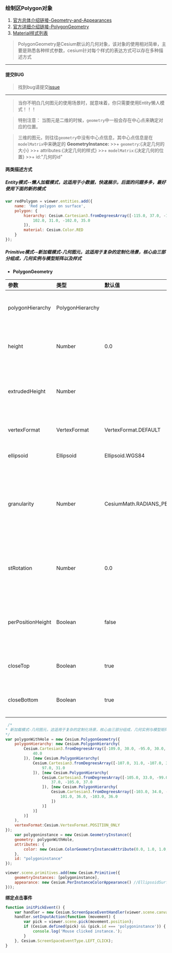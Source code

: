 ### 绘制区Polygon对象

1. [官方总体介绍链接-Geometry-and-Appearances](https://cesiumjs.org/tutorials/Geometry-and-Appearances/)
2. [官方详细介绍链接-PolygonGeometry](https://cesiumjs.org/Cesium/Build/Documentation/PolygonGeometry.html)
3. [Material样式列表](https://cesiumjs.org/Cesium/Build/Documentation/Material.html)

> PolygonGeometry是Cesium默认的几何对象，该对象的使用相对简单，主要是熟悉各种样式参数，cesium针对每个样式的表达方式可以存在多种描述方式

---

#### 提交BUG
> 找到bug请提交[issue](https://github.com/ParnDeedlit/WebClient-Cesium/issues)

---

> 当你不明白几何图元的使用场景时，就意味着，你只需要使用Entity懒人模式！！！

> 特别注意： 当图元是二维的时候，`geometry`中一般会存在中心点来确定对应的位置。

> 三维的图元，则往往`geometry`中没有中心点信息，其中心点信息是在`modelMatrix`中来确定的
> **GeometryInstance:**
    >>+ `geometry`:{决定几何的大小}
    >>+ attributes:{决定几何的样式}
    >>+ `modelMatrix`:{决定几何的位置}
    >>+  id:"几何的id"

#### 两类描述方式
##### Entity模式--懒人加载模式，这适用于小数据，快速展示，后面的问题多多，最好使用下面的新的模式

~~~ javascript
var redPolygon = viewer.entities.add({
    name: 'Red polygon on surface',
    polygon: {
        hierarchy: Cesium.Cartesian3.fromDegreesArray([-115.0, 37.0, -115.0, 32.0, -107.0, 33.0, -
            102.0, 31.0, -102.0, 35.0
        ]),
        material: Cesium.Color.RED
    }
});
~~~


##### Primitive模式--新加载模式-几何图元，这适用于复杂的定制化场景，核心由三部分组成，几何实例与模型矩阵以及样式

- **PolygonGeometry**

|参数|类型|默认值|描述|
|:---|:---|:---|:---|
|polygonHierarchy|PolygonHierarchy||A polygon hierarchy that can include holes.区的`几何实体`|
|height|Number|0.0|`可选`The distance in meters between the circle and the ellipsoid surface.区的`高度`|
|extrudedHeight|Number||`可选`The distance in meters between the circle's extruded face and the ellipsoid surface.区的`拉伸高度`|
|vertexFormat|VertexFormat|VertexFormat.DEFAULT|`可选`The vertex attributes to be computed.区的`顶点计算方式`|
|ellipsoid|Ellipsoid|Ellipsoid.WGS84|`可选`The ellipsoid the circle will be on.区的`地球椭球体`|
|granularity|Number|CesiumMath.RADIANS_PER_DEGREE|`可选`The distance, in radians, between each latitude and longitude. Determines the number of positions in the buffer.区的`精细程度`|
|stRotation|Number|	0.0|`可选`The rotation of the texture coordinates, in radians. A positive rotation is counter-clockwise.区的`纹理的距离`|
|perPositionHeight|Boolean|false|`可选`Use the height of options.positions for each position instead of using options.height to determine the height.|
|closeTop|Boolean|true|`可选`When false, leaves off the top of an extruded polygon open.|
|closeBottom|Boolean|true|`可选`When false, leaves off the bottom of an extruded polygon open.|


~~~ javascript
 /*
* 新加载模式-几何图元，这适用于复杂的定制化场景，核心由三部分组成，几何实例与模型矩阵以及样式
*/
var polygonWithHole = new Cesium.PolygonGeometry({
    polygonHierarchy: new Cesium.PolygonHierarchy(
        Cesium.Cartesian3.fromDegreesArray([-109.0, 30.0, -95.0, 30.0, -95.0, 40.0, -109.0,
            40.0
        ]), [new Cesium.PolygonHierarchy(
            Cesium.Cartesian3.fromDegreesArray([-107.0, 31.0, -107.0, 39.0, -97.0, 39.0, -
                97.0, 31.0
            ]), [new Cesium.PolygonHierarchy(
                Cesium.Cartesian3.fromDegreesArray([-105.0, 33.0, -99.0, 33.0, -99.0,
                    37.0, -105.0, 37.0
                ]), [new Cesium.PolygonHierarchy(
                    Cesium.Cartesian3.fromDegreesArray([-103.0, 34.0, -101.0, 34.0, -
                        101.0, 36.0, -103.0, 36.0
                    ])
                )]
            )]
        )]
    ),
    vertexFormat:Cesium.VertexFormat.POSITION_ONLY
});
    var polygoninstance = new Cesium.GeometryInstance({
    geometry: polygonWithHole,
    attributes: {
        color: new Cesium.ColorGeometryInstanceAttribute(0.0, 1.0, 1.0, 1.0)
    },
    id: "polygoninstance"
});

viewer.scene.primitives.add(new Cesium.Primitive({
    geometryInstances: [polygoninstance],
    appearance: new Cesium.PerInstanceColorAppearance() //EllipsoidSurfaceAppearance/PerInstanceColorAppearance请区分使用场景
}));
~~~

**绑定点击事件**
~~~ javascript
function initPickEvent() {
    var handler = new Cesium.ScreenSpaceEventHandler(viewer.scene.canvas);
    handler.setInputAction(function (movement) {
        var pick = viewer.scene.pick(movement.position);
        if (Cesium.defined(pick) && (pick.id === 'polygoninstance')) {
            console.log('Mouse clicked instance.');
        }
    }, Cesium.ScreenSpaceEventType.LEFT_CLICK);
}
~~~



